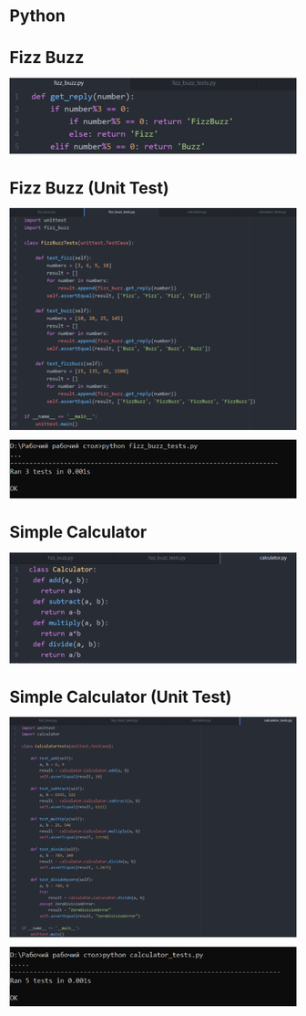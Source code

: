 # Python

# Fizz Buzz
<p><img src="screenshots/1.png"/></p>

# Fizz Buzz (Unit Test)
<p><img src="screenshots/2.png"/></p>
<p><img src="screenshots/5.png"/></p>

# Simple Calculator
<p><img src="screenshots/3.png"/></p>

# Simple Calculator (Unit Test)
<p><img src="screenshots/4.png"/></p>
<p><img src="screenshots/6.png"/></p>
